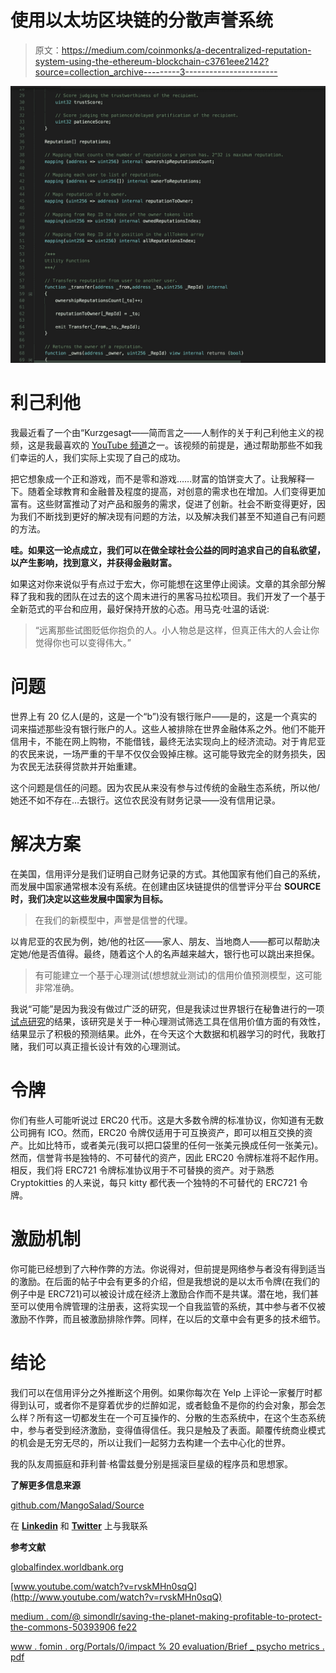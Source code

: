 # 使用以太坊区块链的分散声誉系统

> 原文：<https://medium.com/coinmonks/a-decentralized-reputation-system-using-the-ethereum-blockchain-c3761eee2142?source=collection_archive---------3----------------------->

![](img/c79302a26bed34f3a7547f0754abb424.png)

# **利己利他**

我最近看了一个由“Kurzgesagt——简而言之——人制作的关于利己利他主义的视频，这是我最喜欢的 [YouTube 频道](http://www.youtube.com/watch?v=rvskMHn0sqQ)之一。该视频的前提是，通过帮助那些不如我们幸运的人，我们实际上实现了自己的成功。

把它想象成一个正和游戏，而不是零和游戏……财富的馅饼变大了。让我解释一下。随着全球教育和金融普及程度的提高，对创意的需求也在增加。人们变得更加富有。这些财富推动了对产品和服务的需求，促进了创新。社会不断变得更好，因为我们不断找到更好的解决现有问题的方法，以及解决我们甚至不知道自己有问题的方法。

**哇。如果这一论点成立，我们可以在做全球社会公益的同时追求自己的自私欲望，以产生影响，找到意义，并获得金融财富。**

如果这对你来说似乎有点过于宏大，你可能想在这里停止阅读。文章的其余部分解释了我和我的团队在过去的这个周末进行的黑客马拉松项目。我们开发了一个基于全新范式的平台和应用，最好保持开放的心态。用马克·吐温的话说:

> “远离那些试图贬低你抱负的人。小人物总是这样，但真正伟大的人会让你觉得你也可以变得伟大。”

# **问题**

世界上有 20 亿人(是的，这是一个“b”)没有银行账户——是的，这是一个真实的词来描述那些没有银行账户的人。这些人被排除在世界金融体系之外。他们不能开信用卡，不能在网上购物，不能借钱，最终无法实现向上的经济流动。对于肯尼亚的农民来说，一场严重的干旱不仅仅会毁掉庄稼。这可能导致完全的财务损失，因为农民无法获得贷款并开始重建。

这个问题是信任的问题。因为农民从来没有参与过传统的金融生态系统，所以他/她还不如不存在…去银行。这位农民没有财务记录——没有信用记录。

# **解决方案**

在美国，信用评分是我们证明自己财务记录的方式。其他国家有他们自己的系统，而发展中国家通常根本没有系统。在创建由区块链提供的信誉评分平台 **SOURCE 时，我们决定以这些发展中国家为目标。**

> 在我们的新模型中，声誉是信誉的代理。

以肯尼亚的农民为例，她/他的社区——家人、朋友、当地商人——都可以帮助决定她/他是否值得。最终，随着这个人的名声越来越大，银行也可以跳出来担保。

> 有可能建立一个基于心理测试(想想就业测试)的信用价值预测模型，这可能非常准确。

我说“可能”是因为我没有做过广泛的研究，但是我读过世界银行在秘鲁进行的一项[试点研究](http://www.fomin.org/Portals/0/impact%20evaluation/Brief_psychometrics.pdf)的结果，该研究是关于一种心理测试筛选工具在信用价值方面的有效性，结果显示了积极的预测结果。此外，在今天这个大数据和机器学习的时代，我敢打赌，我们可以真正擅长设计有效的心理测试。

# **令牌**

你们有些人可能听说过 ERC20 代币。这是大多数令牌的标准协议，你知道有无数公司拥有 ICO。然而，ERC20 令牌仅适用于可互换资产，即可以相互交换的资产。比如比特币，或者美元(我可以把口袋里的任何一张美元换成任何一张美元)。然而，信誉背书是独特的、不可替代的资产，因此 ERC20 令牌标准将不起作用。相反，我们将 ERC721 令牌标准协议用于不可替换的资产。对于熟悉 Cryptokitties 的人来说，每只 kitty 都代表一个独特的不可替代的 ERC721 令牌。

# **激励机制**

你可能已经想到了六种作弊的方法。你说得对，但前提是网络参与者没有得到适当的激励。在后面的帖子中会有更多的介绍，但是我想说的是以太币令牌(在我们的例子中是 ERC721)可以被设计成在经济上激励合作而不是共谋。潜在地，我们甚至可以使用令牌管理的注册表，这将实现一个自我监管的系统，其中参与者不仅被激励不作弊，而且被激励排除作弊。同样，在以后的文章中会有更多的技术细节。

# **结论**

我们可以在信用评分之外推断这个用例。如果你每次在 Yelp 上评论一家餐厅时都得到认可，或者你不是穿着优步的烂醉如泥，或者鲶鱼不是你的约会对象，那会怎么样？所有这一切都发生在一个可互操作的、分散的生态系统中，在这个生态系统中，参与者受到经济激励，变得值得信任。我只是触及了表面。颠覆传统商业模式的机会是无穷无尽的，所以让我们一起努力去构建一个去中心化的世界。

我的队友周振庭和菲利普·格雷兹曼分别是摇滚巨星级的程序员和思想家。

**了解更多信息来源**

[github.com/MangoSalad/Source](http://github.com/MangoSalad/Source)

在 [**Linkedin**](https://www.linkedin.com/in/rikasukenik/) 和 [**Twitter**](https://twitter.com/rika_sukenik) 上与我联系

**参考文献**

[globalfindex.worldbank.org](http://globalfindex.worldbank.org)

[www.youtube.com/watch?v=rvskMHn0sqQ](http://www.youtube.com/watch?v=rvskMHn0sqQ)

[medium . com/@ simondlr/saving-the-planet-making-profitable-to-protect-the-commons-50393906 fe22](/@simondlr/saving-the-planet-making-it-profitable-to-protect-the-commons-50393906fe22)

[www . fomin . org/Portals/0/impact % 20 evaluation/Brief _ psycho metrics . pdf](https://www.fomin.org/Portals/0/impact%20evaluation/Brief_psychometrics.pdf)